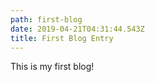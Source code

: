 ```yaml
---
path: first-blog
date: 2019-04-21T04:31:44.543Z
title: First Blog Entry
---
```

This is my first blog!
